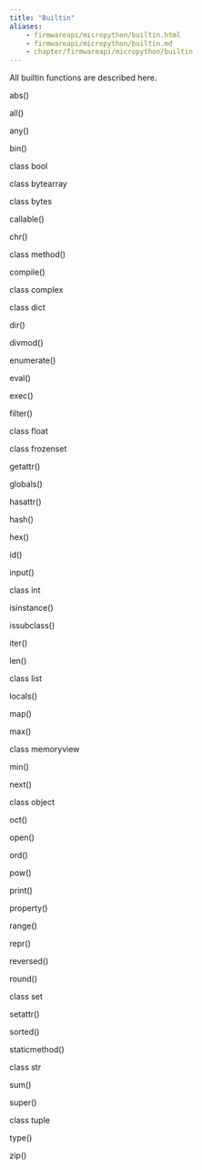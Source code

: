 ```yaml
---
title: "Builtin"
aliases:
    - firmwareapi/micropython/builtin.html
    - firmwareapi/micropython/builtin.md
    - chapter/firmwareapi/micropython/builtin
---
```


All builtin functions are described here. 

abs()

all()

any()

bin()

class bool

class bytearray

class bytes

callable()

chr()

class method()

compile()

class complex

class dict

dir()

divmod()

enumerate()

eval()

exec()

filter()

class float

class frozenset

getattr()

globals()

hasattr()

hash()

hex()

id()

input()

class int

isinstance()

issubclass()

iter()

len()

class list

locals()

map()

max()

class memoryview

min()

next()

class object

oct()

open()

ord()

pow()

print()

property()

range()

repr()

reversed()

round()

class set

setattr()

sorted()

staticmethod()

class str

sum()

super()

class tuple

type()

zip()

